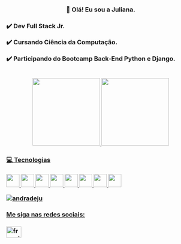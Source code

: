 <h3 align="center"> 👋 Olá! Eu sou a Juliana.<h3>
  
  <p> ✔️ Dev Full Stack Jr.</p>
  <p> ✔️ Cursando Ciência da Computação.</p>
  <p> ✔️ Participando do Bootcamp Back-End Python e Django.</p>
  <br>
  
  <div align="center">
  <a href="https://github.com/andradeju">
  <img height="180em" src="https://github-readme-stats.vercel.app/api?username=andradeju&show_icons=true&theme=dracula&include_all_commits=true&count_private=true"/>
  <img height="180em" src="https://github-readme-stats.vercel.app/api/top-langs/?username=andradeju&layout=compact&langs_count=7&theme=dracula"/>
</div>
 
      
  <h4> 💻 Tecnologias</h4>
  
  <p align="left">
  <img src="https://cdn.jsdelivr.net/gh/devicons/devicon/icons/javascript/javascript-original.svg" width="35" height="35" />
  <img src="https://cdn.jsdelivr.net/gh/devicons/devicon/icons/react/react-original.svg" width="35" height="35" />
  <img src="https://cdn.jsdelivr.net/gh/devicons/devicon/icons/typescript/typescript-original.svg" width="35" height="35" />
  <img src="https://cdn.jsdelivr.net/gh/devicons/devicon/icons/java/java-original.svg" width="35" height="35" />
  <img src="https://cdn.jsdelivr.net/gh/devicons/devicon/icons/python/python-original.svg" width="35" height="35" />
  <img src="https://cdn.jsdelivr.net/gh/devicons/devicon/icons/nodejs/nodejs-original-wordmark.svg" width="35" height="35" />
  <img src="https://cdn.jsdelivr.net/gh/devicons/devicon/icons/html5/html5-plain-wordmark.svg" width="35" height="35" />
  <img src="https://cdn.jsdelivr.net/gh/devicons/devicon/icons/css3/css3-plain-wordmark.svg" width="35" height="35" />
          
          
          
          
  </p>
  
  
<p align="left" <img align="left" style="display:block;" src="https://github-readme-stats.vercel.app/api/top-langs?username=andradeju&show_icons=true&locale=en&layout=compact" alt="andradeju" /></p>
  
  <p align="left"> <img src="https://komarev.com/ghpvc/?username=franciscpd&label=Profile%20views&color=0e75b6&style=flat" alt="andradeju" /> </p>
  
  <h4 align="left">Me siga nas redes sociais:</h4>
<p align="left">
<a href="https://www.linkedin.com/in/juliana-andrade/" target="blank"><img align="center" src="https://raw.githubusercontent.com/rahuldkjain/github-profile-readme-generator/master/src/images/icons/Social/linked-in-alt.svg" alt="franciscpd" height="30" width="40" /></a>
</p>
